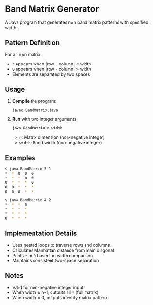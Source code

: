 # Band Matrix Generator

A Java program that generates n×n band matrix patterns with specified width.

## **Pattern Definition**
For an n×n matrix:
- `*` appears when |row - column| ≤ width
- `0` appears when |row - column| > width
- Elements are separated by two spaces

## **Usage**
1. **Compile** the program:
   ```bash
   javac BandMatrix.java
   ```
2. **Run** with two integer arguments:
   ```bash
   java BandMatrix n width
   ```
   - `n`: Matrix dimension (non-negative integer)
   - `width`: Band width (non-negative integer)

## **Examples**
```bash
$ java BandMatrix 5 1
*  *  0  0  0  
*  *  *  0  0  
0  *  *  *  0  
0  0  *  *  *  
0  0  0  *  *  

$ java BandMatrix 4 2
*  *  *  0  
*  *  *  *  
*  *  *  *  
0  *  *  *  
```

## **Implementation Details**
- Uses nested loops to traverse rows and columns
- Calculates Manhattan distance from main diagonal
- Prints `*` or `0` based on width comparison
- Maintains consistent two-space separation

## **Notes**
- Valid for non-negative integer inputs
- When width ≥ n-1, outputs all `*` (full matrix)
- When width = 0, outputs identity matrix pattern
